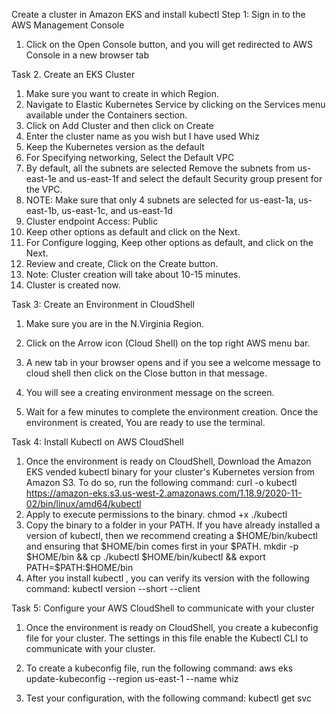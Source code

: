 Create a cluster in Amazon EKS and install kubectl
Step 1: Sign in to the AWS Management Console
1. Click on the Open Console button, and you will get redirected to AWS Console in a new browser tab

Task 2.  Create an EKS Cluster
1. Make sure you want to create in which Region.
2. Navigate to Elastic Kubernetes Service by clicking on the Services menu available under the Containers section.
3. Click on Add Cluster and then click on Create
4. Enter the cluster name as you wish but I have used Whiz
5. Keep the Kubernetes version as the default
6. For Specifying networking, Select the Default VPC
7. By default, all the subnets are selected Remove the subnets from us-east-1e and us-east-1f and select the default Security group present for the VPC.
8. NOTE: Make sure that only 4 subnets are selected for us-east-1a, us-east-1b, us-east-1c, and us-east-1d
9. Cluster endpoint Access: Public
10. Keep other options as default and click on the Next.
11. For Configure logging, Keep other options as default, and click on the Next.
12. Review and create, Click on the Create button.
13. Note: Cluster creation will take about 10-15 minutes.
14. Cluster is created now.

Task 3: Create an Environment in CloudShell
1. Make sure you are in the N.Virginia Region.

2. Click on the Arrow icon (Cloud Shell) on the top right AWS menu bar.

3. A new tab in your browser opens and if you see a welcome message to cloud shell then click on the Close button in that message.

4. You will see a creating environment message on the screen.
5. Wait for a few minutes to complete the environment creation. Once the environment is created, You are ready to use the terminal.

Task 4: Install Kubectl on AWS CloudShell
1. Once the environment is ready on CloudShell, Download the Amazon EKS vended kubectl binary for your cluster's Kubernetes version from Amazon S3. To do so, run the following command:
curl -o kubectl https://amazon-eks.s3.us-west-2.amazonaws.com/1.18.9/2020-11-02/bin/linux/amd64/kubectl
2. Apply to execute permissions to the binary.
   chmod +x ./kubectl
3. Copy the binary to a folder in your PATH. If you have already installed a version of kubectl, then we recommend creating a $HOME/bin/kubectl and ensuring that $HOME/bin comes first in your $PATH.
mkdir -p $HOME/bin && cp ./kubectl $HOME/bin/kubectl && export PATH=$PATH:$HOME/bin
4. After you install kubectl , you can verify its version with the following command:
kubectl version --short --client

  Task 5: Configure your AWS CloudShell to communicate with your cluster
1. Once the environment is ready on CloudShell, you create a kubeconfig file for your cluster. The settings in this file enable the Kubectl CLI to communicate with your cluster.
   

3. To create a kubeconfig file, run the following command:
   aws eks update-kubeconfig --region us-east-1 --name whiz
4. Test your configuration, with the following command:
   kubectl get svc

